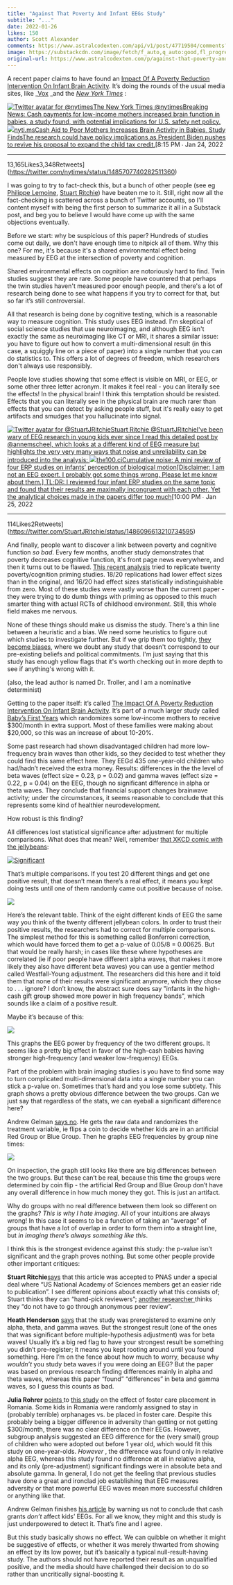 ```yaml
---
title: "Against That Poverty And Infant EEGs Study"
subtitle: "..."
date: 2022-01-26
likes: 150
author: Scott Alexander
comments: https://www.astralcodexten.com/api/v1/post/47719504/comments?&all_comments=true
image: https://substackcdn.com/image/fetch/f_auto,q_auto:good,fl_progressive:steep/https%3A%2F%2Fbucketeer-e05bbc84-baa3-437e-9518-adb32be77984.s3.amazonaws.com%2Fpublic%2Fimages%2F027d34b5-66fe-4aa0-bee0-82ba51ae0f5c_1050x549.jpeg
original-url: https://www.astralcodexten.com/p/against-that-poverty-and-infant-eegs
---
```

A recent paper claims to have found an [Impact Of A Poverty Reduction Intervention On Infant Brain Activity](https://www.pnas.org/content/pnas/119/5/e2115649119.full.pdf). It’s doing the rounds of the usual media sites, like _[Vox](https://www.vox.com/future-perfect/22893313/cash-babies-brain-development) _and the _[New York Times](https://www.nytimes.com/2022/01/24/us/politics/child-tax-credit-brain-function.html)_ :

[![Twitter avatar for @nytimes](https://substackcdn.com/image/twitter_name/w_96/nytimes.jpg)The New York Times @nytimesBreaking News: Cash payments for low-income mothers increased brain function in babies, a study found, with potential implications for U.S. safety net policy. ](https://twitter.com/nytimes/status/1485707740282511360)[![](https://substackcdn.com/image/fetch/w_600,h_314,c_fill,f_auto,q_auto:good,fl_progressive:steep/https%3A%2F%2Fbucketeer-e05bbc84-baa3-437e-9518-adb32be77984.s3.amazonaws.com%2Fpublic%2Fimages%2F027d34b5-66fe-4aa0-bee0-82ba51ae0f5c_1050x549.jpeg)nyti.msCash Aid to Poor Mothers Increases Brain Activity in Babies, Study FindsThe research could have policy implications as President Biden pushes to revive his proposal to expand the child tax credit.](https://nyti.ms/3H07cFN)[8:15 PM ∙ Jan 24, 2022

* * *

13,165Likes3,348Retweets](https://twitter.com/nytimes/status/1485707740282511360)

I was going to try to fact-check this, but a bunch of other people (see eg [Philippe Lemoine](https://twitter.com/phl43/status/1485989325036732417), [Stuart Ritchie](https://twitter.com/StuartJRitchie/status/1486096592503455750)) have beaten me to it. Still, right now all the fact-checking is scattered across a bunch of Twitter accounts, so I'll content myself with being the first person to summarize it all in a Substack post, and beg you to believe I would have come up with the same objections eventually.

Before we start: why be suspicious of this paper? Hundreds of studies come out daily, we don't have enough time to nitpick all of them. Why this one? For me, it's because it's a shared environmental effect being measured by EEG at the intersection of poverty and cognition.

Shared environmental effects on cognition are notoriously hard to find. Twin studies suggest they are rare. Some people have countered that perhaps the twin studies haven't measured poor enough people, and there's a lot of research being done to see what happens if you try to correct for that, but so far it’s still controversial.

All that research is being done by cognitive testing, which is a reasonable way to measure cognition. This study uses EEG instead. I'm skeptical of social science studies that use neuroimaging, and although EEG isn't exactly the same as neuroimaging like CT or MRI, it shares a similar issue: you have to figure out how to convert a multi-dimensional result (in this case, a squiggly line on a piece of paper) into a single number that you can do statistics to. This offers a lot of degrees of freedom, which researchers don't always use responsibly. 

People love studies showing that some effect is visible on MRI, or EEG, or some other three letter acronym. It makes it feel real - you can literally see the effects! In the physical brain! I think this temptation should be resisted. Effects that you can literally see in the physical brain are much rarer than effects that you can detect by asking people stuff, but it's really easy to get artifacts and smudges that you hallucinate into signal.

[![Twitter avatar for @StuartJRitchie](https://substackcdn.com/image/twitter_name/w_96/StuartJRitchie.jpg)Stuart Ritchie @StuartJRitchieI've been wary of EEG research in young kids ever since I read this detailed post by @annemscheel, which looks at a different kind of EEG measure but highlights the very very many ways that noise and unreliability can be introduced into the analysis: ](https://twitter.com/StuartJRitchie/status/1486096613210734595)[![](https://substackcdn.com/image/fetch/w_600,h_314,c_fill,f_auto,q_auto:good,fl_progressive:steep/https%3A%2F%2Fbucketeer-e05bbc84-baa3-437e-9518-adb32be77984.s3.amazonaws.com%2Fpublic%2Fimages%2F15b9c6c1-fc94-4970-a57f-21e24ab0a89d_1024x684.jpeg)the100.ciCumulative noise: A mini review of four ERP studies on infants’ perception of biological motion[Disclaimer: I am not an EEG expert. I probably got some things wrong. Please let me know about them.] TL;DR: I reviewed four infant ERP studies on the same topic and found that their results are maximally incongruent with each other. Yet the analytical choices made in the papers differ too much](http://www.the100.ci/2017/03/10/cumulative-noise-a-mini-review-of-four-erp-studies-on-infants-perception-of-biological-motion/)[10:00 PM ∙ Jan 25, 2022

* * *

114Likes2Retweets](https://twitter.com/StuartJRitchie/status/1486096613210734595)

And finally, people want to discover a link between poverty and cognitive function _so bad_. Every few months, another study demonstrates that poverty decreases cognitive function, it's front page news everywhere, and then it turns out to be flawed. [This recent analysis](https://www.pnas.org/content/118/44/e2103313118) tried to replicate twenty poverty/cognition priming studies. 18/20 replications had lower effect sizes than in the original, and 16/20 had effect sizes statistically indistinguishable from zero. Most of these studies were vastly worse than the current paper - they were trying to do dumb things with priming as opposed to this much smarter thing with actual RCTs of childhood environment. Still, this whole field makes me nervous.

None of these things should make us dismiss the study. There's a thin line between a heuristic and a bias. We need some heuristics to figure out which studies to investigate further. But if we grip them too tightly, [they become biases](https://slatestarcodex.com/2020/02/12/confirmation-bias-as-misfire-of-normal-bayesian-reasoning/), where we doubt any study that doesn't correspond to our pre-existing beliefs and political commitments. I'm just saying that this study has enough yellow flags that it's worth checking out in more depth to see if anything's wrong with it.

(also, the lead author is named Dr. Troller, and I am a nominative determinist)

Getting to the paper itself: it’s called [The Impact Of A Poverty Reduction Intervention On Infant Brain Activity](https://www.pnas.org/content/pnas/119/5/e2115649119.full.pdf). It’s part of a much larger study called [Baby’s First Years](https://www.babysfirstyears.com/) which randomizes some low-income mothers to receive $300/month in extra support. Most of these families were making about $20,000, so this was an increase of about 10-20%. 

Some past research had shown disadvantaged children had more low-frequency brain waves than other kids, so they decided to test whether they could find this same effect here. They EEGd 435 one-year-old children who had/hadn’t received the extra money. Results: differences in the the level of beta waves (effect size = 0.23, p = 0.02) and gamma waves (effect size = 0.22, p = 0.04) on the EEG, though no significant difference in alpha or theta waves. They conclude that financial support changes brainwave activity; under the circumstances, it seems reasonable to conclude that this represents some kind of healthier neurodevelopment.

How robust is this finding?

All differences lost statistical significance after adjustment for multiple comparisons. What does that mean? Well, remember [that XKCD comic with the jellybeans](https://xkcd.com/882/):

[![Significant](https://substackcdn.com/image/fetch/w_1456,c_limit,f_auto,q_auto:good,fl_progressive:steep/https%3A%2F%2Fbucketeer-e05bbc84-baa3-437e-9518-adb32be77984.s3.amazonaws.com%2Fpublic%2Fimages%2F99478203-0b82-4b70-ae6e-4b535ee7ce1c_540x1498.png)](https://substackcdn.com/image/fetch/f_auto,q_auto:good,fl_progressive:steep/https%3A%2F%2Fbucketeer-e05bbc84-baa3-437e-9518-adb32be77984.s3.amazonaws.com%2Fpublic%2Fimages%2F99478203-0b82-4b70-ae6e-4b535ee7ce1c_540x1498.png)

That’s multiple comparisons. If you test 20 different things and get one positive result, that doesn’t mean there’s a real effect, it means you kept doing tests until one of them randomly came out positive because of noise. 

[![](https://substackcdn.com/image/fetch/w_1456,c_limit,f_auto,q_auto:good,fl_progressive:steep/https%3A%2F%2Fbucketeer-e05bbc84-baa3-437e-9518-adb32be77984.s3.amazonaws.com%2Fpublic%2Fimages%2Fd64a40e6-2316-4591-8db9-b70afdc43eb1_848x229.png)](https://substackcdn.com/image/fetch/f_auto,q_auto:good,fl_progressive:steep/https%3A%2F%2Fbucketeer-e05bbc84-baa3-437e-9518-adb32be77984.s3.amazonaws.com%2Fpublic%2Fimages%2Fd64a40e6-2316-4591-8db9-b70afdc43eb1_848x229.png)

Here’s the relevant table. Think of the eight different kinds of EEG the same way you think of the twenty different jellybean colors. In order to trust their positive results, the researchers had to correct for multiple comparisons. The simplest method for this is something called Bonferroni correction, which would have forced them to get a p-value of 0.05/8 = 0.00625. But that would be really harsh; in cases like these where hypotheses are correlated (ie if poor people have different alpha waves, that makes it more likely they also have different beta waves) you can use a gentler method called Westfall-Young adjustment. The researchers did this here and it told them that none of their results were significant anymore, which they chose to . . . ignore? I don’t know, the abstract sure does say "infants in the high-cash gift group showed more power in high frequency bands", which sounds like a claim of a positive result.

Maybe it’s because of this:

[![](https://substackcdn.com/image/fetch/w_1456,c_limit,f_auto,q_auto:good,fl_progressive:steep/https%3A%2F%2Fbucketeer-e05bbc84-baa3-437e-9518-adb32be77984.s3.amazonaws.com%2Fpublic%2Fimages%2Ff3687373-b21f-4611-8681-836ca47a40cc_781x472.png)](https://substackcdn.com/image/fetch/f_auto,q_auto:good,fl_progressive:steep/https%3A%2F%2Fbucketeer-e05bbc84-baa3-437e-9518-adb32be77984.s3.amazonaws.com%2Fpublic%2Fimages%2Ff3687373-b21f-4611-8681-836ca47a40cc_781x472.png)

This graphs the EEG power by frequency of the two different groups. It seems like a pretty big effect in favor of the high-cash babies having stronger high-frequency (and weaker low-frequency) EEGs.

Part of the problem with brain imaging studies is you have to find some way to turn complicated multi-dimensional data into a single number you can stick a p-value on. Sometimes that’s hard and you lose some subtlety. This graph shows a pretty obvious difference between the two groups. Can we just say that regardless of the stats, we can eyeball a significant difference here?

Andrew Gelman [says no](https://statmodeling.stat.columbia.edu/2022/01/25/im-skeptical-of-that-claim-that-cash-aid-to-poor-mothers-increases-brain-activity-in-babies/). He gets the raw data and randomizes the treatment variable, ie flips a coin to decide whether kids are in an artificial Red Group or Blue Group. Then he graphs EEG frequencies by group nine times:

[![](https://substackcdn.com/image/fetch/w_1456,c_limit,f_auto,q_auto:good,fl_progressive:steep/https%3A%2F%2Fbucketeer-e05bbc84-baa3-437e-9518-adb32be77984.s3.amazonaws.com%2Fpublic%2Fimages%2Fd5262755-834e-4921-b21e-976efe403e62_586x503.png)](https://substackcdn.com/image/fetch/f_auto,q_auto:good,fl_progressive:steep/https%3A%2F%2Fbucketeer-e05bbc84-baa3-437e-9518-adb32be77984.s3.amazonaws.com%2Fpublic%2Fimages%2Fd5262755-834e-4921-b21e-976efe403e62_586x503.png)

On inspection, the graph still looks like there are big differences between the two groups. But these can’t be real, because this time the groups were determined by coin flip - the artificial Red Group and Blue Group don’t have any overall difference in how much money they got. This is just an artifact.

Why do groups with no real difference between them look so different on the graphs? _This is why I hate imaging_. All of your intuitions are always wrong! In this case it seems to be a function of taking an “average” of groups that have a lot of overlap in order to form them into a straight line, but _in imaging there’s always something like this_.

I think this is the strongest evidence against this study: the p-value isn’t significant and the graph proves nothing. But some other people provide other important critiques:

**Stuart Ritchie**[says](https://twitter.com/StuartJRitchie/status/1486096592503455750) that this article was accepted to PNAS under a special deal where “US National Academy of Sciences members get an easier ride to publication”. I see different opinions about exactly what this consists of; Stuart thinks they can “hand-pick reviewers”; [another researcher ](https://twitter.com/pdakean/status/1485814820570120192)thinks they “do not have to go through anonymous peer review”.

**Heath Henderson** [says](https://twitter.com/hendersonhl22/status/1485820300348563460) that the study was preregistered to examine only alpha, theta, and gamma waves. But the strongest result (one of the ones that was significant before multiple-hypothesis adjustment) was for beta waves! Usually it’s a big red flag to have your strongest result be something you didn’t pre-register; it means you kept rooting around until you found something. Here I’m on the fence about how much to worry, because why _wouldn’t_ you study beta waves if you were doing an EEG? But the paper was based on previous research finding differences mainly in alpha and theta waves, whereas this paper “found” “differences” in beta and gamma waves, so I guess this counts as bad.

**Julia Rohrer** [points ](https://twitter.com/dingding_peng/status/1486011854010957832)to [this study](https://www.ncbi.nlm.nih.gov/pmc/articles/PMC3518069/) on the effect of foster care placement in Romania. Some kids in Romania were randomly assigned to stay in (probably terrible) orphanages vs. be placed in foster care. Despite this probably being a bigger difference in adversity than getting or not getting $300/month, there was no clear difference on their EEGs. However, subgroup analysis suggested an EEG difference for the (very small) group of children who were adopted out before 1 year old, which would fit this study on one-year-olds. _However_ , the difference was found only in relative alpha EEG, whereas this study found no difference at all in relative alpha, and its only (pre-adjustment) significant findings were in absolute beta and absolute gamma. In general, I do not get the feeling that previous studies have done a great and ironclad job establishing that EEG measures adversity or that more powerful EEG waves mean more successful children or anything like that.

Andrew Gelman finishes [his article](https://statmodeling.stat.columbia.edu/2022/01/25/im-skeptical-of-that-claim-that-cash-aid-to-poor-mothers-increases-brain-activity-in-babies/) by warning us not to conclude that cash grants _don’t_ affect kids’ EEGs. For all we know, they might and this study is just underpowered to detect it. That’s fine and I agree.

But this study basically shows no effect. We can quibble on whether it might be suggestive of effects, or whether it was merely thwarted from showing an effect by its low power, but it’s basically a typical null-result-having study. The authors should not have reported their result as an unqualified positive, and the media should have challenged their decision to do so rather than uncritically signal-boosting it.
